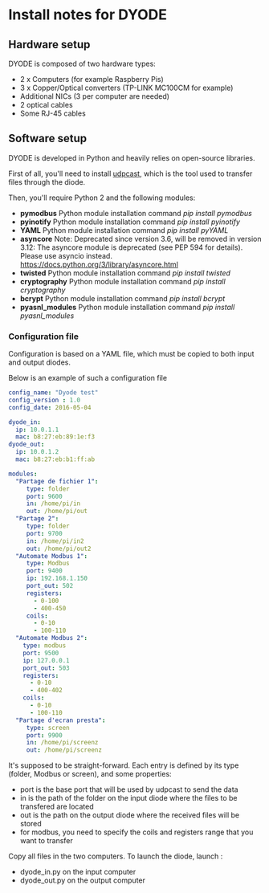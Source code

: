 # Install notes for DYODE

## Hardware setup
DYODE is composed of two hardware types:
* 2 x  Computers (for example Raspberry Pis)
* 3 x Copper/Optical converters (TP-LINK MC100CM for example)
* Additional NICs (3 per computer are needed)
* 2 optical cables
* Some RJ-45 cables

## Software setup
DYODE is developed in Python and heavily relies on open-source libraries.

First of all, you'll need to install [udpcast](https://www.udpcast.linux.lu/), which is the tool used to transfer files through the diode.

Then, you'll require Python 2 and the following modules:
* **pymodbus**
   Python module installation command _pip install pymodbus_
* **pyinotify**
  Python module installation command _pip install pyinotify_
* **YAML**
  Python module installation command _pip install pyYAML_
* **asyncore**
  Note: Deprecated since version 3.6, will be removed in version 3.12: The asyncore module is deprecated (see PEP 594 for details). Please use asyncio instead.
  https://docs.python.org/3/library/asyncore.html
* **twisted**
  Python module installation command _pip install twisted_
* **cryptography**
  Python module installation command _pip install cryptography_
* **bcrypt**
  Python module installation command _pip install bcrypt_
* **pyasnl_modules**
  Python module installation command _pip install pyasnl_modules_

### Configuration file
Configuration is based on a YAML file, which must be copied to both input and output diodes.

Below is an example of such a configuration file
```yaml
config_name: "Dyode test"
config_version : 1.0
config_date: 2016-05-04

dyode_in:
  ip: 10.0.1.1
  mac: b8:27:eb:89:1e:f3
dyode_out:
  ip: 10.0.1.2
  mac: b8:27:eb:b1:ff:ab

modules:
  "Partage de fichier 1":
     type: folder
     port: 9600
     in: /home/pi/in
     out: /home/pi/out
  "Partage 2":
     type: folder
     port: 9700
     in: /home/pi/in2
     out: /home/pi/out2
  "Automate Modbus 1":
     type: Modbus
     port: 9400
     ip: 192.168.1.150
     port_out: 502
     registers:
       - 0-100
       - 400-450
     coils:
       - 0-10
       - 100-110
  "Automate Modbus 2":
    type: modbus
    port: 9500
    ip: 127.0.0.1
    port_out: 503
    registers:
      - 0-10
      - 400-402
    coils:
      - 0-10
      - 100-110
  "Partage d'ecran presta":
     type: screen
     port: 9900
     in: /home/pi/screenz
     out: /home/pi/screenz
```
It's supposed to be straight-forward.
Each entry is defined by its type (folder, Modbus or screen), and some properties:
* port is the base port that will be used by udpcast to send the data
* in is the path of the folder on the input diode where the files to be transfered are located
* out is the path on the output diode where the received files will be stored
* for modbus, you need to specify the coils and registers range that you want to transfer


Copy all files in the two computers. To launch the diode, launch :
* dyode_in.py on the input computer
* dyode_out.py on the output computer
